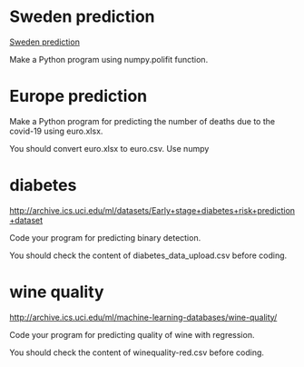 # Sweden prediction
<a href='https://github.com/ytakefuji/sweden'> Sweden prediction</a>

Make a Python program using numpy.polifit function.

# Europe prediction
Make a Python program for predicting the number of deaths due to the covid-19 using euro.xlsx.

You should convert euro.xlsx to euro.csv. Use numpy

# diabetes

http://archive.ics.uci.edu/ml/datasets/Early+stage+diabetes+risk+prediction+dataset

Code your program for predicting binary detection.

You should check the content of diabetes_data_upload.csv before coding.


# wine quality 

http://archive.ics.uci.edu/ml/machine-learning-databases/wine-quality/

Code your program for predicting quality of wine with regression.

You should check the content of winequality-red.csv before coding.



